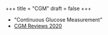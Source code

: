 +++
title = "CGM"
draft = false
+++

-   "Continuous Glucose Measurement"
-   [CGM Reviews 2020](https://www.northcoastmed.com/continuous-glucose-monitor-review-2020/)